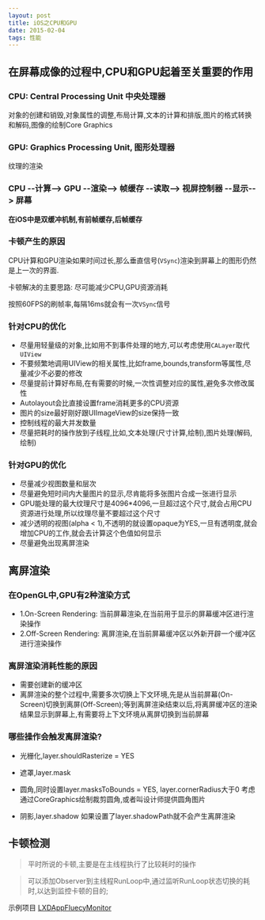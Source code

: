 ```yaml
---
layout: post
title: iOS之CPU和GPU
date: 2015-02-04
tags: 性能
---
```



## 在屏幕成像的过程中,CPU和GPU起着至关重要的作用

### CPU: Central Processing Unit 中央处理器
对象的创建和销毁,对象属性的调整,布局计算,文本的计算和排版,图片的格式转换和解码,图像的绘制Core Graphics

### GPU: Graphics Processing Unit, 图形处理器
纹理的渲染


### CPU --计算--> GPU --渲染--> 帧缓存 --读取--> 视屏控制器 --显示--> 屏幕

**在iOS中是双缓冲机制,有前帧缓存,后帧缓存**



### 卡顿产生的原因
CPU计算和GPU渲染如果时间过长,那么垂直信号(`VSync`)渲染到屏幕上的图形仍然是上一次的界面.

卡顿解决的主要思路:
尽可能减少CPU,GPU资源消耗

按照60FPS的刷帧率,每隔16ms就会有一次`VSync`信号

### 针对CPU的优化
- 尽量用轻量级的对象,比如用不到事件处理的地方,可以考虑使用`CALayer`取代`UIView`
- 不要频繁地调用UIView的相关属性,比如frame,bounds,transform等属性,尽量减少不必要的修改
- 尽量提前计算好布局,在有需要的时候,一次性调整对应的属性,避免多次修改属性
- Autolayout会比直接设置frame消耗更多的CPU资源
- 图片的size最好刚好跟UIImageView的size保持一致
- 控制线程的最大并发数量
- 尽量把耗时的操作放到子线程,比如,文本处理(尺寸计算,绘制),图片处理(解码,绘制)

### 针对GPU的优化
- 尽量减少视图数量和层次
- 尽量避免短时间内大量图片的显示,尽肯能将多张图片合成一张进行显示
- GPU能处理的最大纹理尺寸是4096*4096,一旦超过这个尺寸,就会占用CPU资源进行处理,所以纹理尽量不要超过这个尺寸
- 减少透明的视图(alpha < 1),不透明的就设置opaque为YES,一旦有透明度,就会增加CPU的工作,就会去计算这个色值如何显示
- 尽量避免出现离屏渲染

## 离屏渲染
### 在OpenGL中,GPU有2种渲染方式
- 1.On-Screen Rendering: 当前屏幕渲染,在当前用于显示的屏幕缓冲区进行渲染操作
- 2.Off-Screen Rendering: 离屏渲染,在当前屏幕缓冲区以外新开辟一个缓冲区进行渲染操作


### 离屏渲染消耗性能的原因
- 需要创建新的缓冲区
- 离屏渲染的整个过程中,需要多次切换上下文环境,先是从当前屏幕(On-Screen)切换到离屏(Off-Screen);等到离屏渲染结束以后,将离屏缓冲区的渲染结果显示到屏幕上,有需要将上下文环境从离屏切换到当前屏幕

### 哪些操作会触发离屏渲染?
- 光栅化,layer.shouldRasterize = YES
- 遮罩,layer.mask
- 圆角,同时设置layer.masksToBounds = YES, layer.cornerRadius大于0
考虑通过CoreGraphics绘制裁剪圆角,或者叫设计师提供圆角图片

- 阴影,layer.shadow
如果设置了layer.shadowPath就不会产生离屏渲染

## 卡顿检测
>平时所说的卡顿,主要是在主线程执行了比较耗时的操作

>可以添加Observer到主线程RunLoop中,通过监听RunLoop状态切换的耗时,以达到监控卡顿的目的;

示例项目 
[LXDAppFluecyMonitor](https://github.com/UIControl/LXDAppFluecyMonitor)
